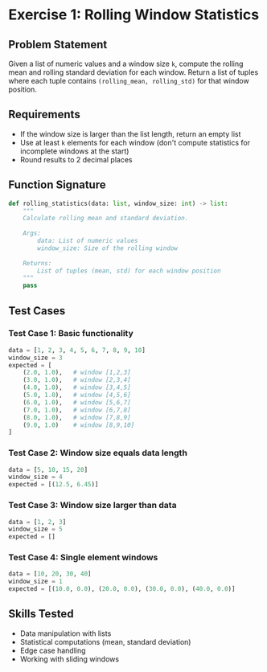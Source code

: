 # Exercise 1: Rolling Window Statistics

## Problem Statement

Given a list of numeric values and a window size `k`, compute the rolling mean and rolling standard deviation for each window. Return a list of tuples where each tuple contains `(rolling_mean, rolling_std)` for that window position.

## Requirements

- If the window size is larger than the list length, return an empty list
- Use at least `k` elements for each window (don't compute statistics for incomplete windows at the start)
- Round results to 2 decimal places

## Function Signature

```python
def rolling_statistics(data: list, window_size: int) -> list:
    """
    Calculate rolling mean and standard deviation.
    
    Args:
        data: List of numeric values
        window_size: Size of the rolling window
        
    Returns:
        List of tuples (mean, std) for each window position
    """
    pass
```

## Test Cases

### Test Case 1: Basic functionality
```python
data = [1, 2, 3, 4, 5, 6, 7, 8, 9, 10]
window_size = 3
expected = [
    (2.0, 1.0),   # window [1,2,3]
    (3.0, 1.0),   # window [2,3,4]
    (4.0, 1.0),   # window [3,4,5]
    (5.0, 1.0),   # window [4,5,6]
    (6.0, 1.0),   # window [5,6,7]
    (7.0, 1.0),   # window [6,7,8]
    (8.0, 1.0),   # window [7,8,9]
    (9.0, 1.0)    # window [8,9,10]
]
```

### Test Case 2: Window size equals data length
```python
data = [5, 10, 15, 20]
window_size = 4
expected = [(12.5, 6.45)]
```

### Test Case 3: Window size larger than data
```python
data = [1, 2, 3]
window_size = 5
expected = []
```

### Test Case 4: Single element windows
```python
data = [10, 20, 30, 40]
window_size = 1
expected = [(10.0, 0.0), (20.0, 0.0), (30.0, 0.0), (40.0, 0.0)]
```

## Skills Tested

- Data manipulation with lists
- Statistical computations (mean, standard deviation)
- Edge case handling
- Working with sliding windows
